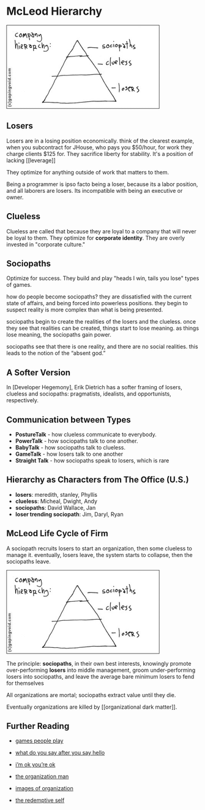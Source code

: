 # McLeod Hierarchy

![](/assets/images/mcleod_pyramid.jpeg)

## Losers

Losers are in a losing position economically. think of the clearest example, when you subcontract for JHouse, who pays you $50/hour, for work they charge clients $125 for. They sacrifice liberty for stability. It's a position of lacking [[leverage]]

They optimize for anything outside of work that matters to them.

Being a programmer is ipso facto being a loser, because its a labor position, and all laborers are losers. Its incompatible with being an executive or owner.

## Clueless

Clueless are called that because they are loyal to a company that will never be loyal to them. They optimize for **corporate identity**. They are overly invested in "corporate culture."

## Sociopaths

Optimize for success. They build and play "heads I win, tails you lose" types of games. 

how do people become sociopaths? they are dissatisfied with the current state of affairs, and being forced into powerless positions. they begin to suspect reality is more complex than what is being presented.

sociopaths begin to create the realities of the losers and the clueless. once they see that realities can be created, things start to lose meaning. as things lose meaning, the sociopaths gain power.

sociopaths see that there is one reality, and there are no social realities. this leads to the notion of the “absent god.”

## A Softer Version 
In [Developer Hegemony], Erik Dietrich has a softer framing of losers, clueless and sociopaths: pragmatists, idealists, and opportunists, respectively.

## Communication between Types

- **PostureTalk** - how clueless communicate to everybody. 
- **PowerTalk** - how sociopaths talk to one another. 
- **BabyTalk** - how sociopaths talk to clueless.
- **GameTalk** - how losers talk to one another
- **Straight Talk** - how sociopaths speak to losers, which is rare

## Hierarchy as Characters from The Office (U.S.)

- **losers**: meredith, stanley, Phyllis
- **clueless**: Micheal, Dwight, Andy
- **sociopaths**: David Wallace, Jan
- **loser trending sociopath**: Jim, Daryl, Ryan


## McLeod Life Cycle of Firm

A sociopath recruits losers to start an organization, then some clueless to manage it. eventually, losers leave, the system starts to collapse, then the sociopaths leave.

![](/assets/images/mcleod_pyramid.jpeg)

The principle: **sociopaths**, in their own best interests, knowingly promote over-performing **losers** into middle management, groom under-performing losers into sociopaths, and leave the average bare minimum losers to fend for themselves

All organizations are mortal; sociopaths extract value until they die. 

Eventually organizations are killed by [[organizational dark matter]].

## Further Reading

- [games people play](https://www.amazon.com/dp/B005C6E76U/ref=dp-kindle-redirect)
- [what do you say after you say hello](https://www.amazon.com/dp/B003JCP5CY/ref=dp-kindle-redirect?)
- [i’m ok you’re ok](https://www.amazon.com/Im-OK-Youre-OK-Thomas-Harris-ebook/dp/B0054KY9QW/)

- [the organization man](https://www.amazon.com/Organization-Man-William-H-Whyte-ebook/dp/B00D4BOBBQ)
- [images of organization](https://www.amazon.com/Images-Organization-Gareth-Morgan-ebook/dp/B07C6K67HK)
- [the redemptive self](https://www.amazon.com/Redemptive-Self-Stories-Americans-Expanded-ebook/dp/B00HNSNVB2/)
